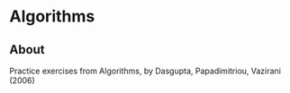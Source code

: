 # Algorithms

## About
Practice exercises from Algorithms, by  Dasgupta, Papadimitriou, Vazirani (2006)
